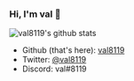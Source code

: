 ### Hi, I'm val 👋

![val8119's github stats](https://github-readme-stats.vercel.app/api?username=val8119&theme=dark&show_icons=true)

 - Github (that's here): [val8119](https://github.com/val8119)
 - Twitter: [@val8119](https://twitter.com/val8119)
 - Discord: val#8119
